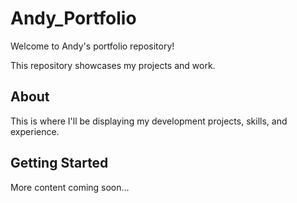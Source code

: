 # Andy_Portfolio

Welcome to Andy's portfolio repository!

This repository showcases my projects and work.

## About

This is where I'll be displaying my development projects, skills, and experience.

## Getting Started

More content coming soon...
